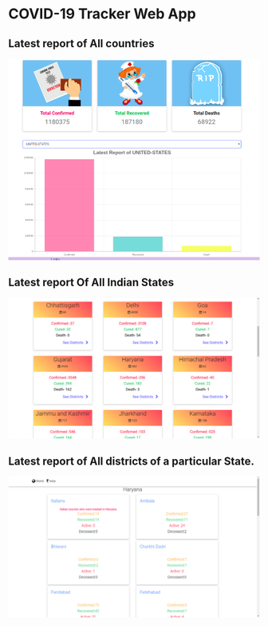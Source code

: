 # COVID-19 Tracker Web App

## Latest report of All countries

![alt text](https://github.com/RISHU-GUPTA/Covid19Tracker/blob/master/images/world.png)

## Latest report Of All Indian States

![alt text](https://github.com/RISHU-GUPTA/Covid19Tracker/blob/master/images/India.png)

## Latest report of All districts of a particular State.

![alt text](https://github.com/RISHU-GUPTA/Covid19Tracker/blob/master/images/haryana.png)
